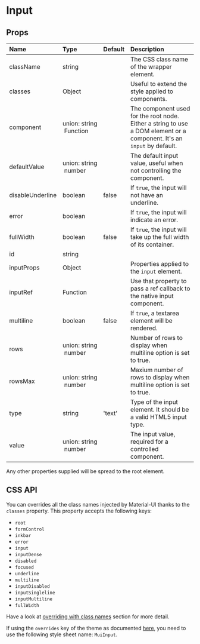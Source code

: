 <!--- This documentation is automatically generated, do not try to edit it. -->

# Input



## Props
| Name | Type | Default | Description |
|:-----|:-----|:--------|:------------|
| className | string |  | The CSS class name of the wrapper element. |
| classes | Object |  | Useful to extend the style applied to components. |
| component | union:&nbsp;string<br>&nbsp;Function<br> |  | The component used for the root node. Either a string to use a DOM element or a component. It's an `input` by default. |
| defaultValue | union:&nbsp;string<br>&nbsp;number<br> |  | The default input value, useful when not controlling the component. |
| disableUnderline | boolean | false | If `true`, the input will not have an underline. |
| error | boolean |  | If `true`, the input will indicate an error. |
| fullWidth | boolean | false | If `true`, the input will take up the full width of its container. |
| id | string |  |  |
| inputProps | Object |  | Properties applied to the `input` element. |
| inputRef | Function |  | Use that property to pass a ref callback to the native input component. |
| multiline | boolean | false | If `true`, a textarea element will be rendered. |
| rows | union:&nbsp;string<br>&nbsp;number<br> |  | Number of rows to display when multiline option is set to true. |
| rowsMax | union:&nbsp;string<br>&nbsp;number<br> |  | Maxium number of rows to display when multiline option is set to true. |
| type | string | 'text' | Type of the input element. It should be a valid HTML5 input type. |
| value | union:&nbsp;string<br>&nbsp;number<br> |  | The input value, required for a controlled component. |

Any other properties supplied will be spread to the root element.

## CSS API

You can overrides all the class names injected by Material-UI thanks to the `classes` property.
This property accepts the following keys:
- `root`
- `formControl`
- `inkbar`
- `error`
- `input`
- `inputDense`
- `disabled`
- `focused`
- `underline`
- `multiline`
- `inputDisabled`
- `inputSingleline`
- `inputMultiline`
- `fullWidth`

Have a look at [overriding with class names](/customization/overrides#overriding-with-class-names)
section for more detail.

If using the `overrides` key of the theme as documented
[here](/customization/themes#customizing-all-instances-of-a-component-type),
you need to use the following style sheet name: `MuiInput`.
